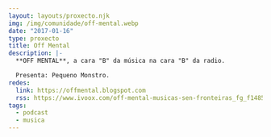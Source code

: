 ```yaml
---
layout: layouts/proxecto.njk
img: /img/comunidade/off-mental.webp
date: "2017-01-16"
type: proxecto
title: Off Mental
description: |-
  **OFF MENTAL**, a cara "B" da música na cara "B" da radio.

  Presenta: Pequeno Monstro.
redes:
  link: https://offmental.blogspot.com
  rss: https://www.ivoox.com/off-mental-musicas-sen-fronteiras_fg_f148584_filtro_1.xml
tags:
  - podcast
  - musica
---
```

